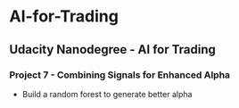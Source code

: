 # AI-for-Trading
## Udacity Nanodegree - AI for Trading

### Project 7 - Combining Signals for Enhanced Alpha
* Build a random forest to generate better alpha
